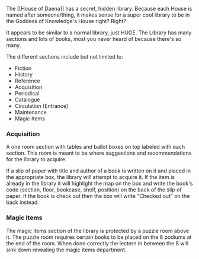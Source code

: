The [[House of Daena]] has a secret, hidden library. Because each House is named after someone/thing, it makes sense for a super cool library to be in the Goddess of Knowledge's House right? Right?

It appears to be similar to a normal library, just HUGE. The Library has many sections and lots of books, most you never heard of because there's so many. 

The different sections include but not limited to:
* Fiction
* History
* Reference
* Acquisition
* Periodical
* Catalogue
* Circulation (Entrance)
* Maintenance
* Magic Items

### Acquisition
A one room section with tables and ballot boxes on top labeled with each section. This room is meant to be where suggestions and recommendations for the library to acquire.

If a slip of paper with title and author of a book is written on it and placed in the appropriate box, the library will attempt to acquire it. If the item is already in the library it will highlight the map on the box and write the book's code (section, floor, bookcase, shelf, position) on the back of the slip of paper. If the book is check out then the box will write "Checked out" on the back instead.

### Magic Items
The magic items section of the library is protected by a puzzle room above it. The puzzle room requires certain books to be placed on the 8 podiums at the end of the room. When done correctly the lectern in between the 8 will sink down revealing the magic items department.
